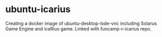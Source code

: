# ubuntu-icarius

Creating a docker image of ubuntu-desktop-lxde-vnc including Solarus Game Engine and icaRius game. Linked with funcamp-r-icarius repo.
